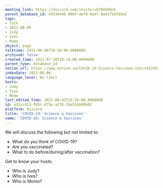 ```yaml
---
meeting_link: https://discord.com/invite/vE7QUXGDnS
parent_database_id: e9339446-880f-4ef0-8ad7-8ad1f507dded
tags:
- Talk
- 2021-08-06
- Judy
- Ives
- Momo
object: page
talktime: 2021-08-06T20:30:00.0000000
archived: false
created_time: 2021-07-20T20:14:00.0000000
parent_type: database_id
notion_url: https://www.notion.so/COVID-19-Science-Vaccines-e32cc413f65c475aa2f6f8a516b09b02
indexDate: 2021-08-06
language_level: No limit
hosts:
- Judy
- Ives
- Momo
last_edited_time: 2021-08-03T19:20:00.0000000
id: e32cc413-f65c-475a-a2f6-f8a516b09b02
platform: Discord
title: 'COVID-19: Science & Vaccines'
name: 'COVID-19: Science & Vaccines'
---
```



We will discuss the following but not limited to:
   - What do you think of COVID-19?
   - Are you vaccinated?
   - What to do before/during/after vaccination?

Get to know your hosts:
   - Who is Judy?
   - Who is Ives?
   - Who is Momo?



